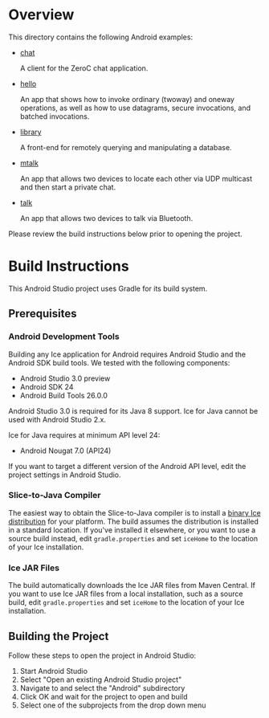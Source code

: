 # Overview

This directory contains the following Android examples:

- [chat](./chat)

  A client for the ZeroC chat application.

- [hello](./hello)

  An app that shows how to invoke ordinary (twoway)
  and oneway operations, as well as how to use datagrams, secure
  invocations, and batched invocations.

- [library](./library)

  A front-end for remotely querying and manipulating a database.

- [mtalk](./mtalk)

  An app that allows two devices to locate each other via UDP multicast
  and then start a private chat.

- [talk](./talk)

  An app that allows two devices to talk via Bluetooth.

Please review the build instructions below prior to opening the project.

# Build Instructions

This Android Studio project uses Gradle for its build system.

## Prerequisites

### Android Development Tools

Building any Ice application for Android requires Android Studio and the Android
SDK build tools. We tested with the following components:

- Android Studio 3.0 preview
- Android SDK 24
- Android Build Tools 26.0.0

Android Studio 3.0 is required for its Java 8 support. Ice for Java cannot be
used with Android Studio 2.x.

Ice for Java requires at minimum API level 24:

- Android Nougat 7.0 (API24)

If you want to target a different version of the Android API level, edit the
project settings in Android Studio.

### Slice-to-Java Compiler

The easiest way to obtain the Slice-to-Java compiler is to install a [binary
Ice distribution][1] for your platform. The build assumes the distribution is
installed in a standard location. If you've installed it elsewhere, or you
want to use a source build instead, edit `gradle.properties` and set
`iceHome` to the location of your Ice installation.

### Ice JAR Files

The build automatically downloads the Ice JAR files from Maven Central. If
you want to use Ice JAR files from a local installation, such as a source
build, edit `gradle.properties` and set `iceHome` to the location of your Ice
installation.

## Building the Project

Follow these steps to open the project in Android Studio:

1. Start Android Studio
2. Select "Open an existing Android Studio project"
3. Navigate to and select the "Android" subdirectory
4. Click OK and wait for the project to open and build
5. Select one of the subprojects from the drop down menu

[1]: https://zeroc.com/download.html
